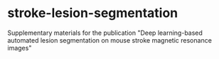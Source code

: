 # stroke-lesion-segmentation
Supplementary materials for the publication "Deep learning-based automated lesion segmentation on mouse stroke magnetic resonance images"
